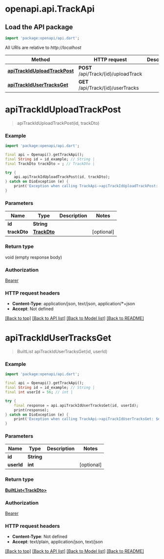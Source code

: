 # openapi.api.TrackApi

## Load the API package
```dart
import 'package:openapi/api.dart';
```

All URIs are relative to *http://localhost*

Method | HTTP request | Description
------------- | ------------- | -------------
[**apiTrackIdUploadTrackPost**](TrackApi.md#apitrackiduploadtrackpost) | **POST** /api/Track/{id}/uploadTrack | 
[**apiTrackIdUserTracksGet**](TrackApi.md#apitrackidusertracksget) | **GET** /api/Track/{id}/userTracks | 


# **apiTrackIdUploadTrackPost**
> apiTrackIdUploadTrackPost(id, trackDto)



### Example
```dart
import 'package:openapi/api.dart';

final api = Openapi().getTrackApi();
final String id = id_example; // String | 
final TrackDto trackDto = ; // TrackDto | 

try {
    api.apiTrackIdUploadTrackPost(id, trackDto);
} catch on DioException (e) {
    print('Exception when calling TrackApi->apiTrackIdUploadTrackPost: $e\n');
}
```

### Parameters

Name | Type | Description  | Notes
------------- | ------------- | ------------- | -------------
 **id** | **String**|  | 
 **trackDto** | [**TrackDto**](TrackDto.md)|  | [optional] 

### Return type

void (empty response body)

### Authorization

[Bearer](../README.md#Bearer)

### HTTP request headers

 - **Content-Type**: application/json, text/json, application/*+json
 - **Accept**: Not defined

[[Back to top]](#) [[Back to API list]](../README.md#documentation-for-api-endpoints) [[Back to Model list]](../README.md#documentation-for-models) [[Back to README]](../README.md)

# **apiTrackIdUserTracksGet**
> BuiltList<TrackDto> apiTrackIdUserTracksGet(id, userId)



### Example
```dart
import 'package:openapi/api.dart';

final api = Openapi().getTrackApi();
final String id = id_example; // String | 
final int userId = 56; // int | 

try {
    final response = api.apiTrackIdUserTracksGet(id, userId);
    print(response);
} catch on DioException (e) {
    print('Exception when calling TrackApi->apiTrackIdUserTracksGet: $e\n');
}
```

### Parameters

Name | Type | Description  | Notes
------------- | ------------- | ------------- | -------------
 **id** | **String**|  | 
 **userId** | **int**|  | [optional] 

### Return type

[**BuiltList&lt;TrackDto&gt;**](TrackDto.md)

### Authorization

[Bearer](../README.md#Bearer)

### HTTP request headers

 - **Content-Type**: Not defined
 - **Accept**: text/plain, application/json, text/json

[[Back to top]](#) [[Back to API list]](../README.md#documentation-for-api-endpoints) [[Back to Model list]](../README.md#documentation-for-models) [[Back to README]](../README.md)

